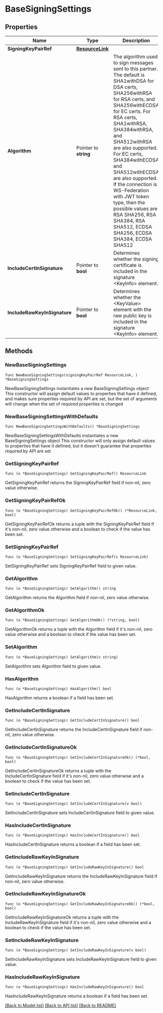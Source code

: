 # BaseSigningSettings

## Properties

Name | Type | Description | Notes
------------ | ------------- | ------------- | -------------
**SigningKeyPairRef** | [**ResourceLink**](ResourceLink.md) |  | 
**Algorithm** | Pointer to **string** | The algorithm used to sign messages sent to this partner. The default is SHA1withDSA for DSA certs, SHA256withRSA for RSA certs, and SHA256withECDSA for EC certs. For RSA certs, SHA1withRSA, SHA384withRSA, and SHA512withRSA are also supported. For EC certs, SHA384withECDSA and SHA512withECDSA are also supported. If the connection is WS-Federation with JWT token type, then the possible values are RSA SHA256, RSA SHA384, RSA SHA512, ECDSA SHA256, ECDSA SHA384, ECDSA SHA512 | [optional] 
**IncludeCertInSignature** | Pointer to **bool** | Determines whether the signing certificate is included in the signature &lt;KeyInfo&gt; element. | [optional] 
**IncludeRawKeyInSignature** | Pointer to **bool** | Determines whether the &lt;KeyValue&gt; element with the raw public key is included in the signature &lt;KeyInfo&gt; element. | [optional] 

## Methods

### NewBaseSigningSettings

`func NewBaseSigningSettings(signingKeyPairRef ResourceLink, ) *BaseSigningSettings`

NewBaseSigningSettings instantiates a new BaseSigningSettings object
This constructor will assign default values to properties that have it defined,
and makes sure properties required by API are set, but the set of arguments
will change when the set of required properties is changed

### NewBaseSigningSettingsWithDefaults

`func NewBaseSigningSettingsWithDefaults() *BaseSigningSettings`

NewBaseSigningSettingsWithDefaults instantiates a new BaseSigningSettings object
This constructor will only assign default values to properties that have it defined,
but it doesn't guarantee that properties required by API are set

### GetSigningKeyPairRef

`func (o *BaseSigningSettings) GetSigningKeyPairRef() ResourceLink`

GetSigningKeyPairRef returns the SigningKeyPairRef field if non-nil, zero value otherwise.

### GetSigningKeyPairRefOk

`func (o *BaseSigningSettings) GetSigningKeyPairRefOk() (*ResourceLink, bool)`

GetSigningKeyPairRefOk returns a tuple with the SigningKeyPairRef field if it's non-nil, zero value otherwise
and a boolean to check if the value has been set.

### SetSigningKeyPairRef

`func (o *BaseSigningSettings) SetSigningKeyPairRef(v ResourceLink)`

SetSigningKeyPairRef sets SigningKeyPairRef field to given value.


### GetAlgorithm

`func (o *BaseSigningSettings) GetAlgorithm() string`

GetAlgorithm returns the Algorithm field if non-nil, zero value otherwise.

### GetAlgorithmOk

`func (o *BaseSigningSettings) GetAlgorithmOk() (*string, bool)`

GetAlgorithmOk returns a tuple with the Algorithm field if it's non-nil, zero value otherwise
and a boolean to check if the value has been set.

### SetAlgorithm

`func (o *BaseSigningSettings) SetAlgorithm(v string)`

SetAlgorithm sets Algorithm field to given value.

### HasAlgorithm

`func (o *BaseSigningSettings) HasAlgorithm() bool`

HasAlgorithm returns a boolean if a field has been set.

### GetIncludeCertInSignature

`func (o *BaseSigningSettings) GetIncludeCertInSignature() bool`

GetIncludeCertInSignature returns the IncludeCertInSignature field if non-nil, zero value otherwise.

### GetIncludeCertInSignatureOk

`func (o *BaseSigningSettings) GetIncludeCertInSignatureOk() (*bool, bool)`

GetIncludeCertInSignatureOk returns a tuple with the IncludeCertInSignature field if it's non-nil, zero value otherwise
and a boolean to check if the value has been set.

### SetIncludeCertInSignature

`func (o *BaseSigningSettings) SetIncludeCertInSignature(v bool)`

SetIncludeCertInSignature sets IncludeCertInSignature field to given value.

### HasIncludeCertInSignature

`func (o *BaseSigningSettings) HasIncludeCertInSignature() bool`

HasIncludeCertInSignature returns a boolean if a field has been set.

### GetIncludeRawKeyInSignature

`func (o *BaseSigningSettings) GetIncludeRawKeyInSignature() bool`

GetIncludeRawKeyInSignature returns the IncludeRawKeyInSignature field if non-nil, zero value otherwise.

### GetIncludeRawKeyInSignatureOk

`func (o *BaseSigningSettings) GetIncludeRawKeyInSignatureOk() (*bool, bool)`

GetIncludeRawKeyInSignatureOk returns a tuple with the IncludeRawKeyInSignature field if it's non-nil, zero value otherwise
and a boolean to check if the value has been set.

### SetIncludeRawKeyInSignature

`func (o *BaseSigningSettings) SetIncludeRawKeyInSignature(v bool)`

SetIncludeRawKeyInSignature sets IncludeRawKeyInSignature field to given value.

### HasIncludeRawKeyInSignature

`func (o *BaseSigningSettings) HasIncludeRawKeyInSignature() bool`

HasIncludeRawKeyInSignature returns a boolean if a field has been set.


[[Back to Model list]](../README.md#documentation-for-models) [[Back to API list]](../README.md#documentation-for-api-endpoints) [[Back to README]](../README.md)


